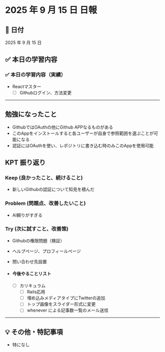 # 2025 年 9 月 15 日 日報

## 📅 日付

2025 年 9 月 15 日

## ✅ 本日の学習内容
### ✅ 本日の学習内容（実績）
- Reactマスター
  - [ ] Githubログイン、方法変更

---

## 勉強になったこと
- GithubではOAuthの他にGithub APPなるものがある
- このAppをインストールすると各ユーザーが自身で参照範囲を選ぶことが可能になる
- 認証にはOAuthを使い、レポジトリに書き込む時のみこのAppを使用可能

## KPT 振り返り

### Keep (良かったこと、続けること)

- 新しいGithubの認証について知見を積んだ

### Problem (問題点、改善したいこと)

- AI頼りがすぎる


### Try (次に試すこと、改善策)

- Githubの権限問題（検証）
- ヘルプページ、プロフィールページ
- 問い合わせ先設置

- #### 今後やることリスト
  - [ ] カリキュラム
    - [ ] Rails応用
     - [ ] 埋め込みメディアタイプにTwitterの追加
     - [ ] トップ画像をスライダー形式に変更
     - [ ] whenever による記事数一覧のメール送信
---

## 💡 その他・特記事項

- 特になし
